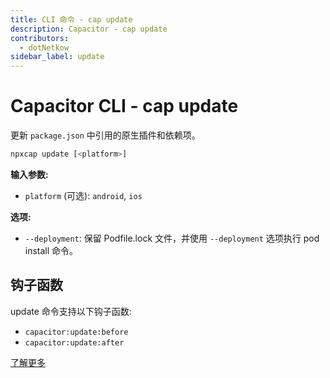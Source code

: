 ```yaml
---
title: CLI 命令 - cap update
description: Capacitor - cap update
contributors:
  - dotNetkow
sidebar_label: update
---
```


# Capacitor CLI - cap update

更新 `package.json` 中引用的原生插件和依赖项。

```bash
npxcap update [<platform>]
```

<strong>输入参数:</strong>

- `platform` (可选): `android`, `ios`

<strong>选项:</strong>

- `--deployment`: 保留 Podfile.lock 文件，并使用 `--deployment` 选项执行 pod install 命令。

## 钩子函数

update 命令支持以下钩子函数:

- `capacitor:update:before`
- `capacitor:update:after`

[了解更多](../hooks.md)